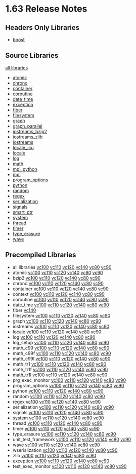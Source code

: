 # 1.63 Release Notes

## Headers Only Libraries

- [boost](http://nuget.org/packages/boost/1.63.0.0)

## Source Libraries

[all libraries](http://nuget.org/packages/boost-src/1.63.0.0)

- [atomic](http://nuget.org/packages/boost_atomic-src/1.63.0.0)
- [chrono](http://nuget.org/packages/boost_chrono-src/1.63.0.0)
- [container](http://nuget.org/packages/boost_container-src/1.63.0.0)
- [coroutine](http://nuget.org/packages/boost_coroutine-src/1.63.0.0)
- [date_time](http://nuget.org/packages/boost_date_time-src/1.63.0.0)
- [exception](http://nuget.org/packages/boost_exception-src/1.63.0.0)
- [fiber](http://nuget.org/packages/boost_fiber-src/1.63.0.0)
- [filesystem](http://nuget.org/packages/boost_filesystem-src/1.63.0.0)
- [graph](http://nuget.org/packages/boost_graph-src/1.63.0.0)
- [graph_parallel](http://nuget.org/packages/boost_graph_parallel-src/1.63.0.0)
- [iostreams_bzip2](http://nuget.org/packages/boost_iostreams_bzip2-src/1.63.0.0)
- [iostreams_zlib](http://nuget.org/packages/boost_iostreams_zlib-src/1.63.0.0)
- [iostreams](http://nuget.org/packages/boost_iostreams-src/1.63.0.0)
- [locale_icu](http://nuget.org/packages/boost_locale_icu-src/1.63.0.0)
- [locale](http://nuget.org/packages/boost_locale-src/1.63.0.0)
- [log](http://nuget.org/packages/boost_log-src/1.63.0.0)
- [math](http://nuget.org/packages/boost_math-src/1.63.0.0)
- [mpi_python](http://nuget.org/packages/boost_mpi_python-src/1.63.0.0)
- [mpi](http://nuget.org/packages/boost_mpi-src/1.63.0.0)
- [program_options](http://nuget.org/packages/boost_program_options-src/1.63.0.0)
- [python](http://nuget.org/packages/boost_python-src/1.63.0.0)
- [random](http://nuget.org/packages/boost_random-src/1.63.0.0)
- [regex](http://nuget.org/packages/boost_regex-src/1.63.0.0)
- [serialization](http://nuget.org/packages/boost_serialization-src/1.63.0.0)
- [signals](http://nuget.org/packages/boost_signals-src/1.63.0.0)
- [smart_ptr](http://nuget.org/packages/boost_smart_ptr-src/1.63.0.0)
- [system](http://nuget.org/packages/boost_system-src/1.63.0.0)
- [thread](http://nuget.org/packages/boost_thread-src/1.63.0.0)
- [timer](http://nuget.org/packages/boost_timer-src/1.63.0.0)
- [type_erasure](http://nuget.org/packages/boost_type_erasure-src/1.63.0.0)
- [wave](http://nuget.org/packages/boost_wave-src/1.63.0.0)

## Precompiled Libraries

- all libraries [vc100](http://nuget.org/packages/boost-vc100/1.63.0.0) [vc110](http://nuget.org/packages/boost-vc110/1.63.0.0) [vc120](http://nuget.org/packages/boost-vc120/1.63.0.0) [vc140](http://nuget.org/packages/boost-vc140/1.63.0.0) [vc80](http://nuget.org/packages/boost-vc80/1.63.0.0) [vc90](http://nuget.org/packages/boost-vc90/1.63.0.0)
- atomic [vc100](http://nuget.org/packages/boost_atomic-vc100/1.63.0.0) [vc110](http://nuget.org/packages/boost_atomic-vc110/1.63.0.0) [vc120](http://nuget.org/packages/boost_atomic-vc120/1.63.0.0) [vc140](http://nuget.org/packages/boost_atomic-vc140/1.63.0.0) [vc80](http://nuget.org/packages/boost_atomic-vc80/1.63.0.0) [vc90](http://nuget.org/packages/boost_atomic-vc90/1.63.0.0)
- bzip2 [vc100](http://nuget.org/packages/boost_bzip2-vc100/1.63.0.0) [vc110](http://nuget.org/packages/boost_bzip2-vc110/1.63.0.0) [vc120](http://nuget.org/packages/boost_bzip2-vc120/1.63.0.0) [vc140](http://nuget.org/packages/boost_bzip2-vc140/1.63.0.0) [vc80](http://nuget.org/packages/boost_bzip2-vc80/1.63.0.0) [vc90](http://nuget.org/packages/boost_bzip2-vc90/1.63.0.0)
- chrono [vc100](http://nuget.org/packages/boost_chrono-vc100/1.63.0.0) [vc110](http://nuget.org/packages/boost_chrono-vc110/1.63.0.0) [vc120](http://nuget.org/packages/boost_chrono-vc120/1.63.0.0) [vc140](http://nuget.org/packages/boost_chrono-vc140/1.63.0.0) [vc80](http://nuget.org/packages/boost_chrono-vc80/1.63.0.0) [vc90](http://nuget.org/packages/boost_chrono-vc90/1.63.0.0)
- container [vc100](http://nuget.org/packages/boost_container-vc100/1.63.0.0) [vc110](http://nuget.org/packages/boost_container-vc110/1.63.0.0) [vc120](http://nuget.org/packages/boost_container-vc120/1.63.0.0) [vc140](http://nuget.org/packages/boost_container-vc140/1.63.0.0) [vc80](http://nuget.org/packages/boost_container-vc80/1.63.0.0) [vc90](http://nuget.org/packages/boost_container-vc90/1.63.0.0)
- context [vc100](http://nuget.org/packages/boost_context-vc100/1.63.0.0) [vc110](http://nuget.org/packages/boost_context-vc110/1.63.0.0) [vc120](http://nuget.org/packages/boost_context-vc120/1.63.0.0) [vc140](http://nuget.org/packages/boost_context-vc140/1.63.0.0) [vc80](http://nuget.org/packages/boost_context-vc80/1.63.0.0) [vc90](http://nuget.org/packages/boost_context-vc90/1.63.0.0)
- coroutine [vc100](http://nuget.org/packages/boost_coroutine-vc100/1.63.0.0) [vc110](http://nuget.org/packages/boost_coroutine-vc110/1.63.0.0) [vc120](http://nuget.org/packages/boost_coroutine-vc120/1.63.0.0) [vc140](http://nuget.org/packages/boost_coroutine-vc140/1.63.0.0) [vc80](http://nuget.org/packages/boost_coroutine-vc80/1.63.0.0) [vc90](http://nuget.org/packages/boost_coroutine-vc90/1.63.0.0)
- date_time [vc100](http://nuget.org/packages/boost_date_time-vc100/1.63.0.0) [vc110](http://nuget.org/packages/boost_date_time-vc110/1.63.0.0) [vc120](http://nuget.org/packages/boost_date_time-vc120/1.63.0.0) [vc140](http://nuget.org/packages/boost_date_time-vc140/1.63.0.0) [vc80](http://nuget.org/packages/boost_date_time-vc80/1.63.0.0) [vc90](http://nuget.org/packages/boost_date_time-vc90/1.63.0.0)
- fiber [vc140](http://nuget.org/packages/boost_fiber-vc140/1.63.0.0)
- filesystem [vc100](http://nuget.org/packages/boost_filesystem-vc100/1.63.0.0) [vc110](http://nuget.org/packages/boost_filesystem-vc110/1.63.0.0) [vc120](http://nuget.org/packages/boost_filesystem-vc120/1.63.0.0) [vc140](http://nuget.org/packages/boost_filesystem-vc140/1.63.0.0) [vc80](http://nuget.org/packages/boost_filesystem-vc80/1.63.0.0) [vc90](http://nuget.org/packages/boost_filesystem-vc90/1.63.0.0)
- graph [vc100](http://nuget.org/packages/boost_graph-vc100/1.63.0.0) [vc110](http://nuget.org/packages/boost_graph-vc110/1.63.0.0) [vc120](http://nuget.org/packages/boost_graph-vc120/1.63.0.0) [vc140](http://nuget.org/packages/boost_graph-vc140/1.63.0.0) [vc80](http://nuget.org/packages/boost_graph-vc80/1.63.0.0) [vc90](http://nuget.org/packages/boost_graph-vc90/1.63.0.0)
- iostreams [vc100](http://nuget.org/packages/boost_iostreams-vc100/1.63.0.0) [vc110](http://nuget.org/packages/boost_iostreams-vc110/1.63.0.0) [vc120](http://nuget.org/packages/boost_iostreams-vc120/1.63.0.0) [vc140](http://nuget.org/packages/boost_iostreams-vc140/1.63.0.0) [vc80](http://nuget.org/packages/boost_iostreams-vc80/1.63.0.0) [vc90](http://nuget.org/packages/boost_iostreams-vc90/1.63.0.0)
- locale [vc100](http://nuget.org/packages/boost_locale-vc100/1.63.0.0) [vc110](http://nuget.org/packages/boost_locale-vc110/1.63.0.0) [vc120](http://nuget.org/packages/boost_locale-vc120/1.63.0.0) [vc140](http://nuget.org/packages/boost_locale-vc140/1.63.0.0) [vc80](http://nuget.org/packages/boost_locale-vc80/1.63.0.0) [vc90](http://nuget.org/packages/boost_locale-vc90/1.63.0.0)
- log [vc100](http://nuget.org/packages/boost_log-vc100/1.63.0.0) [vc110](http://nuget.org/packages/boost_log-vc110/1.63.0.0) [vc120](http://nuget.org/packages/boost_log-vc120/1.63.0.0) [vc140](http://nuget.org/packages/boost_log-vc140/1.63.0.0) [vc80](http://nuget.org/packages/boost_log-vc80/1.63.0.0) [vc90](http://nuget.org/packages/boost_log-vc90/1.63.0.0)
- log_setup [vc100](http://nuget.org/packages/boost_log_setup-vc100/1.63.0.0) [vc110](http://nuget.org/packages/boost_log_setup-vc110/1.63.0.0) [vc120](http://nuget.org/packages/boost_log_setup-vc120/1.63.0.0) [vc140](http://nuget.org/packages/boost_log_setup-vc140/1.63.0.0) [vc80](http://nuget.org/packages/boost_log_setup-vc80/1.63.0.0) [vc90](http://nuget.org/packages/boost_log_setup-vc90/1.63.0.0)
- math_c99 [vc100](http://nuget.org/packages/boost_math_c99-vc100/1.63.0.0) [vc110](http://nuget.org/packages/boost_math_c99-vc110/1.63.0.0) [vc120](http://nuget.org/packages/boost_math_c99-vc120/1.63.0.0) [vc140](http://nuget.org/packages/boost_math_c99-vc140/1.63.0.0) [vc80](http://nuget.org/packages/boost_math_c99-vc80/1.63.0.0) [vc90](http://nuget.org/packages/boost_math_c99-vc90/1.63.0.0)
- math_c99f [vc100](http://nuget.org/packages/boost_math_c99f-vc100/1.63.0.0) [vc110](http://nuget.org/packages/boost_math_c99f-vc110/1.63.0.0) [vc120](http://nuget.org/packages/boost_math_c99f-vc120/1.63.0.0) [vc140](http://nuget.org/packages/boost_math_c99f-vc140/1.63.0.0) [vc80](http://nuget.org/packages/boost_math_c99f-vc80/1.63.0.0) [vc90](http://nuget.org/packages/boost_math_c99f-vc90/1.63.0.0)
- math_c99l [vc100](http://nuget.org/packages/boost_math_c99l-vc100/1.63.0.0) [vc110](http://nuget.org/packages/boost_math_c99l-vc110/1.63.0.0) [vc120](http://nuget.org/packages/boost_math_c99l-vc120/1.63.0.0) [vc140](http://nuget.org/packages/boost_math_c99l-vc140/1.63.0.0) [vc80](http://nuget.org/packages/boost_math_c99l-vc80/1.63.0.0) [vc90](http://nuget.org/packages/boost_math_c99l-vc90/1.63.0.0)
- math_tr1 [vc100](http://nuget.org/packages/boost_math_tr1-vc100/1.63.0.0) [vc110](http://nuget.org/packages/boost_math_tr1-vc110/1.63.0.0) [vc120](http://nuget.org/packages/boost_math_tr1-vc120/1.63.0.0) [vc140](http://nuget.org/packages/boost_math_tr1-vc140/1.63.0.0) [vc80](http://nuget.org/packages/boost_math_tr1-vc80/1.63.0.0) [vc90](http://nuget.org/packages/boost_math_tr1-vc90/1.63.0.0)
- math_tr1f [vc100](http://nuget.org/packages/boost_math_tr1f-vc100/1.63.0.0) [vc110](http://nuget.org/packages/boost_math_tr1f-vc110/1.63.0.0) [vc120](http://nuget.org/packages/boost_math_tr1f-vc120/1.63.0.0) [vc140](http://nuget.org/packages/boost_math_tr1f-vc140/1.63.0.0) [vc80](http://nuget.org/packages/boost_math_tr1f-vc80/1.63.0.0) [vc90](http://nuget.org/packages/boost_math_tr1f-vc90/1.63.0.0)
- math_tr1l [vc100](http://nuget.org/packages/boost_math_tr1l-vc100/1.63.0.0) [vc110](http://nuget.org/packages/boost_math_tr1l-vc110/1.63.0.0) [vc120](http://nuget.org/packages/boost_math_tr1l-vc120/1.63.0.0) [vc140](http://nuget.org/packages/boost_math_tr1l-vc140/1.63.0.0) [vc80](http://nuget.org/packages/boost_math_tr1l-vc80/1.63.0.0) [vc90](http://nuget.org/packages/boost_math_tr1l-vc90/1.63.0.0)
- prg_exec_monitor [vc100](http://nuget.org/packages/boost_prg_exec_monitor-vc100/1.63.0.0) [vc110](http://nuget.org/packages/boost_prg_exec_monitor-vc110/1.63.0.0) [vc120](http://nuget.org/packages/boost_prg_exec_monitor-vc120/1.63.0.0) [vc140](http://nuget.org/packages/boost_prg_exec_monitor-vc140/1.63.0.0) [vc80](http://nuget.org/packages/boost_prg_exec_monitor-vc80/1.63.0.0) [vc90](http://nuget.org/packages/boost_prg_exec_monitor-vc90/1.63.0.0)
- program_options [vc100](http://nuget.org/packages/boost_program_options-vc100/1.63.0.0) [vc110](http://nuget.org/packages/boost_program_options-vc110/1.63.0.0) [vc120](http://nuget.org/packages/boost_program_options-vc120/1.63.0.0) [vc140](http://nuget.org/packages/boost_program_options-vc140/1.63.0.0) [vc80](http://nuget.org/packages/boost_program_options-vc80/1.63.0.0) [vc90](http://nuget.org/packages/boost_program_options-vc90/1.63.0.0)
- python [vc100](http://nuget.org/packages/boost_python-vc100/1.63.0.0) [vc110](http://nuget.org/packages/boost_python-vc110/1.63.0.0) [vc120](http://nuget.org/packages/boost_python-vc120/1.63.0.0) [vc140](http://nuget.org/packages/boost_python-vc140/1.63.0.0) [vc80](http://nuget.org/packages/boost_python-vc80/1.63.0.0) [vc90](http://nuget.org/packages/boost_python-vc90/1.63.0.0)
- random [vc100](http://nuget.org/packages/boost_random-vc100/1.63.0.0) [vc110](http://nuget.org/packages/boost_random-vc110/1.63.0.0) [vc120](http://nuget.org/packages/boost_random-vc120/1.63.0.0) [vc140](http://nuget.org/packages/boost_random-vc140/1.63.0.0) [vc80](http://nuget.org/packages/boost_random-vc80/1.63.0.0) [vc90](http://nuget.org/packages/boost_random-vc90/1.63.0.0)
- regex [vc100](http://nuget.org/packages/boost_regex-vc100/1.63.0.0) [vc110](http://nuget.org/packages/boost_regex-vc110/1.63.0.0) [vc120](http://nuget.org/packages/boost_regex-vc120/1.63.0.0) [vc140](http://nuget.org/packages/boost_regex-vc140/1.63.0.0) [vc80](http://nuget.org/packages/boost_regex-vc80/1.63.0.0) [vc90](http://nuget.org/packages/boost_regex-vc90/1.63.0.0)
- serialization [vc100](http://nuget.org/packages/boost_serialization-vc100/1.63.0.0) [vc110](http://nuget.org/packages/boost_serialization-vc110/1.63.0.0) [vc120](http://nuget.org/packages/boost_serialization-vc120/1.63.0.0) [vc140](http://nuget.org/packages/boost_serialization-vc140/1.63.0.0) [vc80](http://nuget.org/packages/boost_serialization-vc80/1.63.0.0) [vc90](http://nuget.org/packages/boost_serialization-vc90/1.63.0.0)
- signals [vc100](http://nuget.org/packages/boost_signals-vc100/1.63.0.0) [vc110](http://nuget.org/packages/boost_signals-vc110/1.63.0.0) [vc120](http://nuget.org/packages/boost_signals-vc120/1.63.0.0) [vc140](http://nuget.org/packages/boost_signals-vc140/1.63.0.0) [vc80](http://nuget.org/packages/boost_signals-vc80/1.63.0.0) [vc90](http://nuget.org/packages/boost_signals-vc90/1.63.0.0)
- system [vc100](http://nuget.org/packages/boost_system-vc100/1.63.0.0) [vc110](http://nuget.org/packages/boost_system-vc110/1.63.0.0) [vc120](http://nuget.org/packages/boost_system-vc120/1.63.0.0) [vc140](http://nuget.org/packages/boost_system-vc140/1.63.0.0) [vc80](http://nuget.org/packages/boost_system-vc80/1.63.0.0) [vc90](http://nuget.org/packages/boost_system-vc90/1.63.0.0)
- thread [vc100](http://nuget.org/packages/boost_thread-vc100/1.63.0.0) [vc110](http://nuget.org/packages/boost_thread-vc110/1.63.0.0) [vc120](http://nuget.org/packages/boost_thread-vc120/1.63.0.0) [vc140](http://nuget.org/packages/boost_thread-vc140/1.63.0.0) [vc80](http://nuget.org/packages/boost_thread-vc80/1.63.0.0) [vc90](http://nuget.org/packages/boost_thread-vc90/1.63.0.0)
- timer [vc100](http://nuget.org/packages/boost_timer-vc100/1.63.0.0) [vc110](http://nuget.org/packages/boost_timer-vc110/1.63.0.0) [vc120](http://nuget.org/packages/boost_timer-vc120/1.63.0.0) [vc140](http://nuget.org/packages/boost_timer-vc140/1.63.0.0) [vc80](http://nuget.org/packages/boost_timer-vc80/1.63.0.0) [vc90](http://nuget.org/packages/boost_timer-vc90/1.63.0.0)
- type_erasure [vc100](http://nuget.org/packages/boost_type_erasure-vc100/1.63.0.0) [vc110](http://nuget.org/packages/boost_type_erasure-vc110/1.63.0.0) [vc120](http://nuget.org/packages/boost_type_erasure-vc120/1.63.0.0) [vc140](http://nuget.org/packages/boost_type_erasure-vc140/1.63.0.0) [vc80](http://nuget.org/packages/boost_type_erasure-vc80/1.63.0.0) [vc90](http://nuget.org/packages/boost_type_erasure-vc90/1.63.0.0)
- unit_test_framework [vc100](http://nuget.org/packages/boost_unit_test_framework-vc100/1.63.0.0) [vc110](http://nuget.org/packages/boost_unit_test_framework-vc110/1.63.0.0) [vc120](http://nuget.org/packages/boost_unit_test_framework-vc120/1.63.0.0) [vc140](http://nuget.org/packages/boost_unit_test_framework-vc140/1.63.0.0) [vc80](http://nuget.org/packages/boost_unit_test_framework-vc80/1.63.0.0) [vc90](http://nuget.org/packages/boost_unit_test_framework-vc90/1.63.0.0)
- wave [vc100](http://nuget.org/packages/boost_wave-vc100/1.63.0.0) [vc110](http://nuget.org/packages/boost_wave-vc110/1.63.0.0) [vc120](http://nuget.org/packages/boost_wave-vc120/1.63.0.0) [vc140](http://nuget.org/packages/boost_wave-vc140/1.63.0.0) [vc80](http://nuget.org/packages/boost_wave-vc80/1.63.0.0) [vc90](http://nuget.org/packages/boost_wave-vc90/1.63.0.0)
- wserialization [vc100](http://nuget.org/packages/boost_wserialization-vc100/1.63.0.0) [vc110](http://nuget.org/packages/boost_wserialization-vc110/1.63.0.0) [vc120](http://nuget.org/packages/boost_wserialization-vc120/1.63.0.0) [vc140](http://nuget.org/packages/boost_wserialization-vc140/1.63.0.0) [vc80](http://nuget.org/packages/boost_wserialization-vc80/1.63.0.0) [vc90](http://nuget.org/packages/boost_wserialization-vc90/1.63.0.0)
- zlib [vc100](http://nuget.org/packages/boost_zlib-vc100/1.63.0.0) [vc110](http://nuget.org/packages/boost_zlib-vc110/1.63.0.0) [vc120](http://nuget.org/packages/boost_zlib-vc120/1.63.0.0) [vc140](http://nuget.org/packages/boost_zlib-vc140/1.63.0.0) [vc80](http://nuget.org/packages/boost_zlib-vc80/1.63.0.0) [vc90](http://nuget.org/packages/boost_zlib-vc90/1.63.0.0)
- exception [vc100](http://nuget.org/packages/boost_exception-vc100/1.63.0.0) [vc110](http://nuget.org/packages/boost_exception-vc110/1.63.0.0) [vc120](http://nuget.org/packages/boost_exception-vc120/1.63.0.0) [vc140](http://nuget.org/packages/boost_exception-vc140/1.63.0.0) [vc80](http://nuget.org/packages/boost_exception-vc80/1.63.0.0) [vc90](http://nuget.org/packages/boost_exception-vc90/1.63.0.0)
- test_exec_monitor [vc100](http://nuget.org/packages/boost_test_exec_monitor-vc100/1.63.0.0) [vc110](http://nuget.org/packages/boost_test_exec_monitor-vc110/1.63.0.0) [vc120](http://nuget.org/packages/boost_test_exec_monitor-vc120/1.63.0.0) [vc140](http://nuget.org/packages/boost_test_exec_monitor-vc140/1.63.0.0) [vc80](http://nuget.org/packages/boost_test_exec_monitor-vc80/1.63.0.0) [vc90](http://nuget.org/packages/boost_test_exec_monitor-vc90/1.63.0.0)
